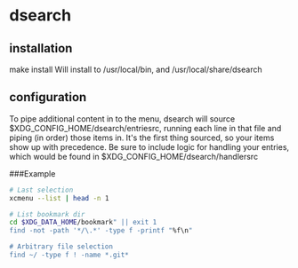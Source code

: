 # dsearch

## installation
make install
Will install to /usr/local/bin, and /usr/local/share/dsearch

## configuration
To pipe additional content in to the menu, dsearch will source $XDG_CONFIG_HOME/dsearch/entriesrc, running each line in that file and piping (in order) those items in. It's the first thing sourced, so your items show up with precedence.
Be sure to include logic for handling your entries, which would be found in $XDG_CONFIG_HOME/dsearch/handlersrc

###Example 

```sh
# Last selection
xcmenu --list | head -n 1

# List bookmark dir
cd $XDG_DATA_HOME/bookmark" || exit 1
find -not -path '*/\.*' -type f -printf "%f\n" 

# Arbitrary file selection
find ~/ -type f ! -name *.git*
```
